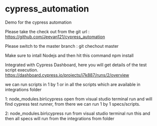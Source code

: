 # cypress_automation
Demo for the cypress automation

Please take the check out from the git url : https://github.com/Jeevan121/cypress_automation

Please switch to the master branch : git chechout master

Make sure to intall Nodejs and then hit this command npm install

Integrated with Cypress Dashboard, here you will get details of the test script execution.
https://dashboard.cypress.io/projects/i7k887/runs/2/overview

we can run scripts in 1 by 1 or in  all the scripts which are available in integrations folder

1: node_modules\.bin\cypress open  from visual studio terminal run and will find cypress test runner,
from there we can run 1 by 1 specs/scripts.

2: node_modules\.bin\cypress run  from visual studio terminal run this and then all specs will run from the integrations from folder
